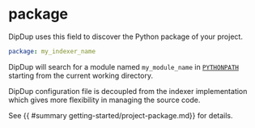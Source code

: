 # package

DipDup uses this field to discover the Python package of your project.

```yaml
package: my_indexer_name
```

DipDup will search for a module named `my_module_name` in [`PYTHONPATH`](https://docs.python.org/3/using/cmdline.html#envvar-PYTHONPATH) starting from the current working directory.

DipDup configuration file is decoupled from the indexer implementation which gives more flexibility in managing the source code.

See {{ #summary getting-started/project-package.md}} for details.
